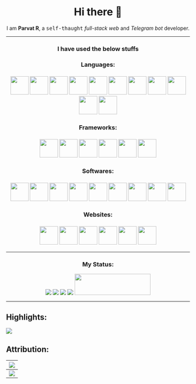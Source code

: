 <h1 align=center>Hi there 👋</h1>
<div align=center>I am <b>Parvat R</b>, a <kbd>self-thaught</kbd> <em>full-stack web</em> and <em>Telegram bot</em> developer.</div>
<hr>

<h3 align=center>I have used the below stuffs</div>

<!-- Uncomment if you want -->
<!-- ![Parvat-R Languases-Used](https://raw.githubusercontent.com/Parvat-R/parvat-r.github.io/main/Untitledlanguages-ik.svg) -->

<div>
  <h4>Languages:</h4>
  <img height="50px" src="https://shields.io/badge/PYTHON-black?logo=python&style=for-the-badge.svg" />
  <img height="50px" src="https://shields.io/badge/JAVASCRIPT-black?logo=javascript&javascript=for-the-badge.svg" />
  <img height="50px" src="https://shields.io/badge/CSS-black?logo=css3&style=for-the-badge.svg" />
  <img height="50px" src="https://shields.io/badge/HTML-black?logo=html5&style=for-the-badge.svg" />
  <img height="50px" src="https://shields.io/badge/SQL-black?logo=sqlite&style=for-the-badge.svg" />
  <img height="50px" src="https://shields.io/badge/JSON-black?logo=json&style=for-the-badge.svg" />
  <img height="50px" src="https://shields.io/badge/C%2B%2B-black?logo=c%2B%2B&style=for-the-badge.svg" />
  <img height="50px" src="https://shields.io/badge/C%23-black?logo=csharp&style=for-the-badge.svg" />
  <img height="50px" src="https://shields.io/badge/SVG-black?logo=svg&style=for-the-badge.svg" />
  <img height="50px" src="https://shields.io/badge/R-black?logo=r&style=for-the-badge.svg" />
  <img height="50px" src="https://shields.io/badge/PHP-black?logo=php&style=for-the-badge.svg" />
  
  <br />
  <h4>Frameworks:</h4>
  
  <img height="50px" src="https://shields.io/badge/Flask-black?logo=flask&style=for-the-badge.svg" />
  <img height="50px" src="https://shields.io/badge/Pyrogram-black?logo=robot framework&style=for-the-badge.svg" />
  <img height="50px" src="https://shields.io/badge/Node Js-black?logo=node.js&style=for-the-badge.svg" />
  <img height="50px" src="https://shields.io/badge/Electron Js-black?logo=electron&style=for-the-badge.svg" />
  <img height="50px" src="https://shields.io/badge/Expresses Js-black?logo=express&style=for-the-badge.svg" />
  <img height="50px" src="https://shields.io/badge/Socket.io-black?logo=socket.io&style=for-the-badge.svg" />
  
  <br />
  <h4>Softwares:</h4>
  <img height="50px" src="https://shields.io/badge/Blender-black?logo=blender&style=for-the-badge.svg" />
  <img height="50px" src="https://shields.io/badge/VS Code-black?logo=Visual Studio Code&style=for-the-badge.svg" />
  <img height="50px" src="https://shields.io/badge/Selenium-black?logo=selenium&style=for-the-badge.svg" />
  <img height="50px" src="https://shields.io/badge/Telegram-black?logo=telegram&style=for-the-badge.svg" />
  <img height="50px" src="https://shields.io/badge/Godot-black?logo=godotengine&style=for-the-badge.svg" />
  <img height="50px" src="https://shields.io/badge/Figma-black?logo=figma&style=for-the-badge.svg" />
  <img height="50px" src="https://shields.io/badge/Brave-black?logo=brave&style=for-the-badge.svg" />
  <img height="50px" src="https://shields.io/badge/Firefox Browser-black?logo=Firefox Browser&style=for-the-badge.svg" />
  <img height="50px" src="https://shields.io/badge/DuckDuckGo-black?logo=DuckDuckGo&style=for-the-badge.svg" />
  
  <br />
  <h4>Websites:</h4>
  <img height="50px" src="https://shields.io/badge/Figma-black?logo=figma&style=for-the-badge.svg" />
  <img height="50px" src="https://shields.io/badge/Three.JS-black?logo=three.js&style=for-the-badge.svg" />
  <img height="50px" src="https://shields.io/badge/Stack Overflow-black?logo=stack overflow&style=for-the-badge.svg" />
  <img height="50px" src="https://shields.io/badge/Github-black?logo=github&style=for-the-badge.svg" />
  <img height="50px" src="https://shields.io/badge/dev.to-black?logo=dev.to&style=for-the-badge.svg" />
  <img height="50px" src="https://shields.io/badge/Mozilla-black?logo=Mozilla&style=for-the-badge.svg" />
  
  
  
</div>



---


<h3 align="center">My Status:</h3>
<div align="center">
  <img src="https://github-readme-stats.vercel.app/api/top-langs/?username=parvat-r&langs_count=5&theme=tokyonight" />
  <img src="https://github-readme-streak-stats.herokuapp.com/?user=parvat-r&theme=tokyonight" />
  <img src="https://github-readme-stats.vercel.app/api/?username=parvat-r&count_private=true&theme=tokyonight&showicons=true" />
  <img src="https://github-profile-trophy.vercel.app/?username=parvat-r&theme=tokyonight" />
  <img src="https://stackoverflow.com/users/flair/14785531.png?theme=dark" width="208" height="58">
</div>



---

## Highlights:
[![](https://shields.io/badge/OWNER-@Botsuniverse-green?logo=telegram&style=for-the-badge)](https://telegram.me/bots_universe)



## Attribution:
|[![](https://shields.io/badge/Icons-Simple%20Icons-gold?logo=simple+icons&style=for-the-badge)](https://simpleicons.org/) |
|:---|
|[![](https://shields.io/badge/Badges-Shields.io-gold?logo=Shields.io&style=for-the-badge)](https://shields.io/) |
